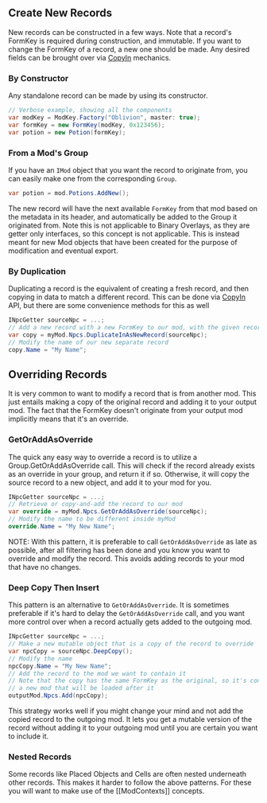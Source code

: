 ## Create New Records
New records can be constructed in a few ways.  Note that a record's FormKey is required during construction, and immutable.  If you want to change the FormKey of a record, a new one should be made.  Any desired fields can be brought over via [CopyIn](Copy-Functionality#deepcopyin) mechanics.
### By Constructor
Any standalone record can be made by using its constructor.
```cs
// Verbose example, showing all the components
var modKey = ModKey.Factory("Oblivion", master: true);
var formKey = new FormKey(modKey, 0x123456);
var potion = new Potion(formKey);
```
### From a Mod's Group
If you have an `IMod` object that you want the record to originate from, you can easily make one from the corresponding `Group`.
```cs
var potion = mod.Potions.AddNew();
```
The new record will have the next available `FormKey` from that mod based on the metadata in its header, and automatically be added to the Group it originated from.  Note this is not applicable to Binary Overlays, as they are getter only interfaces, so this concept is not applicable.  This is instead meant for new Mod objects that have been created for the purpose of modification and eventual export.

### By Duplication
Duplicating a record is the equivalent of creating a fresh record, and then copying in data to match a different record.  This can be done via [CopyIn](Copy-Functionality#deepcopyin) API, but there are some convenience methods for this as well

```csharp
INpcGetter sourceNpc = ...;
// Add a new record with a new FormKey to our mod, with the given record's data
var copy = myMod.Npcs.DuplicateInAsNewRecord(sourceNpc);
// Modify the name of our new separate record
copy.Name = "My Name";
```

## Overriding Records
It is very common to want to modify a record that is from another mod.  This just entails making a copy of the original record and adding it to your output mod.  The fact that the FormKey doesn't originate from your output mod implicitly means that it's an override.

### GetOrAddAsOverride
The quick any easy way to override a record is to utilize a Group.GetOrAddAsOverride call.  This will check if the record already exists as an override in your group, and return it if so.  Otherwise, it will copy the source record to a new object, and add it to your mod for you.
```csharp
INpcGetter sourceNpc = ...;
// Retrieve or copy-and-add the record to our mod
var override = myMod.Npcs.GetOrAddAsOverride(sourceNpc);
// Modify the name to be different inside myMod
override.Name = "My New Name";
```

NOTE:  With this pattern, it is preferable to call `GetOrAddAsOverride` as late as possible, after all filtering has been done and you know you want to override and modify the record.  This avoids adding records to your mod that have no changes.

### Deep Copy Then Insert
This pattern is an alternative to `GetOrAddAsOverride`.  It is sometimes preferable if it's hard to delay the `GetOrAddAsOverride` call, and you want more control over when a record actually gets added to the outgoing mod.

```csharp
INpcGetter sourceNpc = ...;
// Make a new mutable object that is a copy of the record to override
var npcCopy = sourceNpc.DeepCopy();
// Modify the name
npcCopy.Name = "My New Name";
// Add the record to the mod we want to contain it
// Note that the copy has the same FormKey as the original, so it's considered an "override" when added to
// a new mod that will be loaded after it
outputMod.Npcs.Add(npcCopy);
```

This strategy works well if you might change your mind and not add the copied record to the outgoing mod.  It lets you get a mutable version of the record without adding it to your outgoing mod until you are certain you want to include it.

### Nested Records
Some records like Placed Objects and Cells are often nested underneath other records.  This makes it harder to follow the above patterns.  For these you will want to make use of the [[ModContexts]] concepts.
